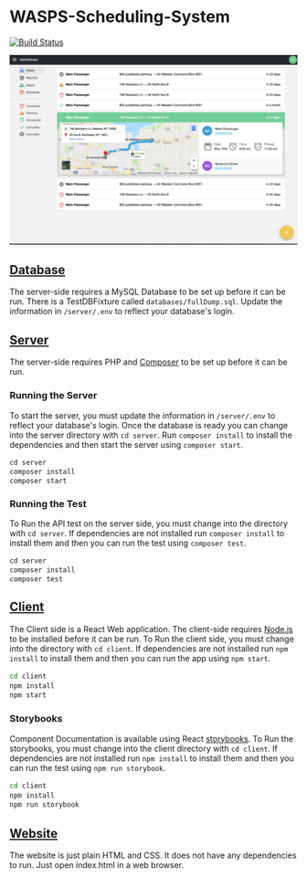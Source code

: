 # WASPS-Scheduling-System

[![Build Status](https://travis-ci.org/mxs4321/WASPS-Scheduling-System.svg?branch=master)](https://travis-ci.org/mxs4321/WASPS-Scheduling-System)

![React App Screenshot](docs/client-screenshot.png)

## [Database](database/README.md)

The server-side requires a MySQL Database to be set up before it can be run. There is a TestDBFixture called `databases/fullDump.sql`. Update the information in `/server/.env` to reflect your database's login.

## [Server](server/README.md)

The server-side requires PHP and [Composer](https://getcomposer.org/) to be set up before it can be run.

### Running the Server

To start the server, you must update the information in `/server/.env` to reflect your database's login. Once the database is ready you can change into the server directory with `cd server`. Run `composer install` to install the dependencies and then start the server using `composer start`.

```shell
cd server
composer install
composer start
```

### Running the Test

To Run the API test on the server side, you must change into the directory with `cd server`. If dependencies are not installed run `composer install` to install them and then you can run the test using `composer test`.

```shell
cd server
composer install
composer test
```

## [Client](client/README.md)

The Client side is a React Web application. The client-side requires [Node.js](https://nodejs.org/en/) to be installed before it can be run. To Run the client side, you must change into the directory with `cd client`. If dependencies are not installed run `npm install` to install them and then you can run the app using `npm start`.

```bash
cd client
npm install
npm start
```

### Storybooks

Component Documentation is available using React [storybooks](https://github.com/storybooks/storybook). To Run the storybooks, you must change into the client directory with `cd client`. If dependencies are not installed run `npm install` to install them and then you can run the test using `npm run storybook`.

```bash
cd client
npm install
npm run storybook
```

## [Website](http://mxs4321.github.io/WASPS-Scheduling-System)

The website is just plain HTML and CSS. It does not have any dependencies to run. Just open index.html in a web browser. 
